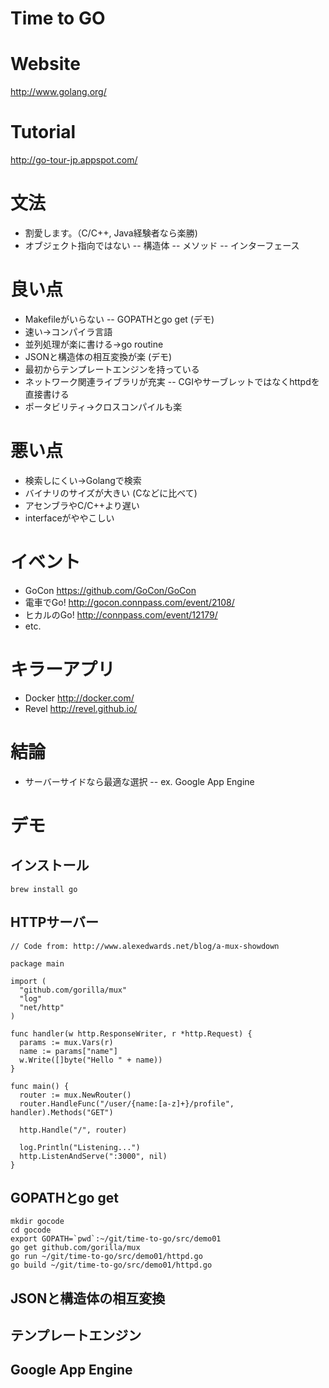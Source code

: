 # Time to GO

# Website

http://www.golang.org/

# Tutorial

http://go-tour-jp.appspot.com/

# 文法

- 割愛します。（C/C++, Java経験者なら楽勝)
- オブジェクト指向ではない
-- 構造体
-- メソッド
-- インターフェース

# 良い点

- Makefileがいらない
-- GOPATHとgo get (デモ)
- 速い→コンパイラ言語
- 並列処理が楽に書ける→go routine
- JSONと構造体の相互変換が楽 (デモ)
- 最初からテンプレートエンジンを持っている
- ネットワーク関連ライブラリが充実
-- CGIやサーブレットではなくhttpdを直接書ける
- ポータビリティ→クロスコンパイルも楽

# 悪い点

- 検索しにくい→Golangで検索
- バイナリのサイズが大きい (Cなどに比べて)
- アセンブラやC/C++より遅い
- interfaceがややこしい

# イベント

- GoCon https://github.com/GoCon/GoCon
- 電車でGo! http://gocon.connpass.com/event/2108/
- ヒカルのGo! http://connpass.com/event/12179/
- etc.

# キラーアプリ

- Docker http://docker.com/
- Revel http://revel.github.io/

# 結論

- サーバーサイドなら最適な選択
-- ex. Google App Engine

# デモ

## インストール

    brew install go

## HTTPサーバー

    // Code from: http://www.alexedwards.net/blog/a-mux-showdown

    package main
    
    import (
      "github.com/gorilla/mux"
      "log"
      "net/http"
    )
    
    func handler(w http.ResponseWriter, r *http.Request) {
      params := mux.Vars(r)
      name := params["name"]
      w.Write([]byte("Hello " + name))
    }
    
    func main() {
      router := mux.NewRouter()
      router.HandleFunc("/user/{name:[a-z]+}/profile", handler).Methods("GET")

      http.Handle("/", router)

      log.Println("Listening...")
      http.ListenAndServe(":3000", nil)
    }

## GOPATHとgo get

    mkdir gocode
    cd gocode
    export GOPATH=`pwd`:~/git/time-to-go/src/demo01
	go get github.com/gorilla/mux
	go run ~/git/time-to-go/src/demo01/httpd.go
	go build ~/git/time-to-go/src/demo01/httpd.go

## JSONと構造体の相互変換
## テンプレートエンジン
## Google App Engine
